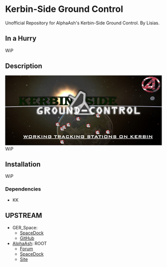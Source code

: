 # Kerbin-Side Ground Control

Unofficial Repository for AlphaAsh's Kerbin-Side Ground Control. By Lisias.

## In a Hurry

WiP


## Description

![](./Docs/webgroundcontrol.jpg)
WiP


## Installation

WiP

### Dependencies

* KK

## UPSTREAM

* GER_Space:
	+ [SpaceDock](https://spacedock.info/mod/1349/Kerbin-Side%20GroundControl%20cont.)
	+ [GitHub](https://github.com/GER-Space/Kerbin-Side-GroundControl)
* [AlphaAsh](https://forum.kerbalspaceprogram.com/index.php?/profile/105348-alphaash/): ROOT
	+ [Forum](https://forum.kerbalspaceprogram.com/index.php?/topic/74776-112-kerbin-side-v110-supplements/)
	+ [SpaceDock](https://spacedock.info/mod/518/Kerbin-Side%20Ground%20Control) 
	+ [Site](http://kerbinside.com)
